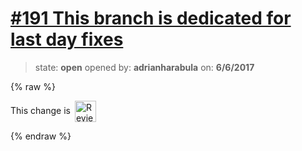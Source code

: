 # [\#191 This branch is dedicated for last day fixes](https://github.com/adrianharabula/condr/pull/191)

> state: **open** opened by: **adrianharabula** on: **6/6/2017**

{% raw %}


<!-- Reviewable:start -->
This change is [<img src="https://reviewable.io/review_button.svg" height="34" align="absmiddle" alt="Reviewable"/>](https://reviewable.io/reviews/adrianharabula/condr/191)
<!-- Reviewable:end -->

{% endraw %}



